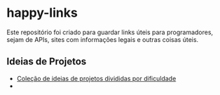 # happy-links
Este repositório foi criado para guardar links úteis para programadores, sejam de APIs, sites com informações legais e outras coisas úteis.

## Ideias de Projetos
<ul>
  <li><a href="https://github.com/florinpop17/app-ideas" rel="noopener">Coleção de ideias de projetos divididas por dificuldade</a></li>
  <li
</ul>
